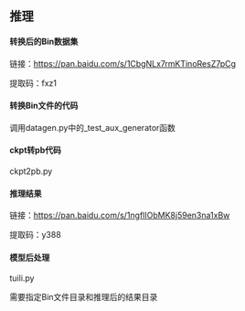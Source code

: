 ## 推理

#### 转换后的Bin数据集

链接：https://pan.baidu.com/s/1CbgNLx7rmKTinoResZ7pCg 

提取码：fxz1 

#### 转换Bin文件的代码

调用datagen.py中的_test_aux_generator函数

#### ckpt转pb代码

ckpt2pb.py 

#### 推理结果

链接：https://pan.baidu.com/s/1ngflIObMK8j59en3na1xBw 

提取码：y388 



#### 模型后处理

tuili.py

需要指定Bin文件目录和推理后的结果目录

